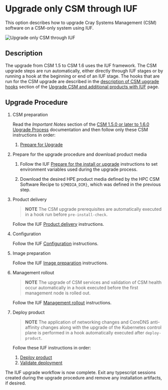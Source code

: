 # Upgrade only CSM through IUF

This option describes how to upgrade Cray Systems Management (CSM) software on a CSM-only system
using IUF.

![Upgrade only CSM through IUF](../img/operations/diagram_upgrade_csm_with_IUF_101524.png)

## Description

The upgrade from CSM 1.5 to CSM 1.6 uses the IUF framework. The CSM upgrade steps are run automatically, either directly through IUF stages or by running a hook at the beginning or end of an IUF stage.
The hooks that are run for the CSM upgrade are described in the [description of CSM upgrade hooks](../operations/iuf/workflows/upgrade_csm_and_additional_products_with_iuf.md#description-of-csm-upgrade-hooks)
section of the [Upgrade CSM and additional products with IUF](../operations/iuf/workflows/upgrade_csm_and_additional_products_with_iuf.md) page.

## Upgrade Procedure

1. CSM preparation

   Read the _Important Notes_ section of the
   [CSM 1.5.0 or later to 1.6.0 Upgrade Process](Upgrade_Management_Nodes_and_CSM_Services.md)
   documentation and then follow only these CSM instructions in order:

   1. [Prepare for Upgrade](prepare_for_upgrade.md)

1. Prepare for the upgrade procedure and download product media

   1. Follow the IUF [Prepare for the install or upgrade](../operations/iuf/workflows/preparation.md) instructions to set
      environment variables used during the upgrade process.

   1. Download the desired HPE product media defined by the HPC CSM Software Recipe to `${MEDIA_DIR}`, which was defined in the previous step.

1. Product delivery

   > **NOTE** The CSM upgrade prerequisites are automatically executed in a hook run before `pre-install-check`.

   Follow the IUF [Product delivery](../operations/iuf/workflows/product_delivery.md) instructions.

1. Configuration

   Follow the IUF [Configuration](../operations/iuf/workflows/configuration.md) instructions.

1. Image preparation

   Follow the IUF [Image preparation](../operations/iuf/workflows/image_preparation.md) instructions.

1. Management rollout

   > **NOTE** The upgrade of CSM services and validation of CSM health occur automatically in a hook executed before the first management node is rolled out.

   Follow the IUF [Management rollout](../operations/iuf/workflows/management_rollout.md) instructions.

1. Deploy product

   > **NOTE** The application of networking changes and CoreDNS anti-affinity changes along with the upgrade of the Kubernetes control plane is performed in a hook automatically executed after `deploy-product`.

   Follow these IUF instructions in order:

   1. [Deploy product](../operations/iuf/workflows/deploy_product.md)
   1. [Validate deployment](../operations/iuf/workflows/validate_deployment.md)

The IUF upgrade workflow is now complete. Exit any typescript sessions created during the upgrade
procedure and remove any installation artifacts, if desired.
